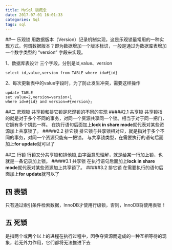 ```yaml
---
title: MySql 锁概念
date: 2017-07-01 16:01:33
categories: Sql
tags: sql
---
```


<meta name="referrer" content="no-referrer" />


##一 乐观锁
用数据版本（Version）记录机制实现，这是乐观锁最常用的一种实现方式。何谓数据版本？即为数据增加一个版本标识，一般是通过为数据库表增加一个数字类型的 “version” 字段来实现。

1、数据库表设计
三个字段，分别是id,value、version
```
select id,value,version from TABLE where id=#{id}
```
2、每次更新表中的value字段时，为了防止发生冲突，需要这样操作
```
update TABLE
set value=2,version=version+1
where id=#{id} and version=#{version};
```

##二 悲观锁
共享锁和排它锁是悲观锁的不同的实现
#####2.1 共享锁
共享锁指的就是对于多个不同的事务，对同一个资源共享同一个锁。相当于对于同一把门，它拥有多个钥匙一样。
在执行语句后面加上**lock in share mode**就代表对某些资源加上共享锁了。
#####2.2 排它锁
排它锁与共享锁相对应，就是指对于多个不同的事务，对同一个资源只能有一把锁。
与共享锁类型，在需要执行的语句后面加上**for update**就可以了

##三 行锁
行锁又分共享锁和排他锁,由字面意思理解，就是给某一行加上锁，也就是一条记录加上锁。
#####3.1 共享锁
在执行语句后面加上**lock in share mode**就代表对某些资源加上共享锁了。
#####3.2 排它锁
在需要执行的语句后面加上**for update**就可以了

## 四 表锁
只有通过索引条件检索数据，InnoDB才使用行级锁，否则，InnoDB将使用表锁！

## 五 死锁
是指两个或两个以上的进程在执行过程中，因争夺资源而造成的一种互相等待的现象，若无外力作用，它们都将无法推进下去
